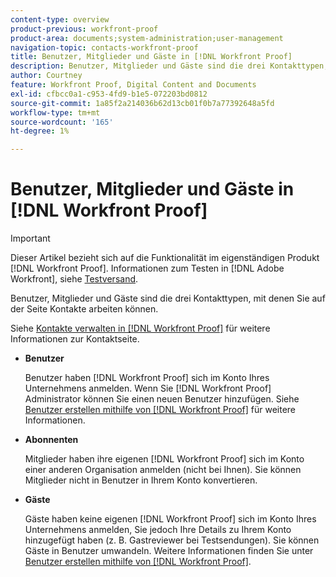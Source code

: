 ```yaml
---
content-type: overview
product-previous: workfront-proof
product-area: documents;system-administration;user-management
navigation-topic: contacts-workfront-proof
title: Benutzer, Mitglieder und Gäste in [!DNL Workfront Proof]
description: Benutzer, Mitglieder und Gäste sind die drei Kontakttypen, mit denen Sie auf der Seite Kontakte arbeiten können.
author: Courtney
feature: Workfront Proof, Digital Content and Documents
exl-id: cfbcc0a1-c953-4fd9-b1e5-072203bd0812
source-git-commit: 1a85f2a214036b62d13cb01f0b7a77392648a5fd
workflow-type: tm+mt
source-wordcount: '165'
ht-degree: 1%

---
```


# Benutzer, Mitglieder und Gäste in [!DNL Workfront Proof]

>[!IMPORTANT]
>
>Dieser Artikel bezieht sich auf die Funktionalität im eigenständigen Produkt [!DNL Workfront Proof]. Informationen zum Testen in [!DNL Adobe Workfront], siehe [Testversand](../../../review-and-approve-work/proofing/proofing.md).

Benutzer, Mitglieder und Gäste sind die drei Kontakttypen, mit denen Sie auf der Seite Kontakte arbeiten können.

Siehe [Kontakte verwalten in [!DNL Workfront Proof]](../../../workfront-proof/wp-mnguserscontacts/contacts/manage-contacts.md) für weitere Informationen zur Kontaktseite.

* **Benutzer**

   Benutzer haben [!DNL Workfront Proof] sich im Konto Ihres Unternehmens anmelden. Wenn Sie [!DNL Workfront Proof] Administrator können Sie einen neuen Benutzer hinzufügen. Siehe [Benutzer erstellen mithilfe von [!DNL Workfront Proof]](../../../workfront-proof/wp-mnguserscontacts/users/create-users.md) für weitere Informationen.

* **Abonnenten**

   Mitglieder haben ihre eigenen [!DNL Workfront Proof] sich im Konto einer anderen Organisation anmelden (nicht bei Ihnen). Sie können Mitglieder nicht in Benutzer in Ihrem Konto konvertieren.

* **Gäste**

   Gäste haben keine eigenen [!DNL Workfront Proof] sich im Konto Ihres Unternehmens anmelden, Sie jedoch Ihre Details zu Ihrem Konto hinzugefügt haben (z. B. Gastreviewer bei Testsendungen). Sie können Gäste in Benutzer umwandeln. Weitere Informationen finden Sie unter [Benutzer erstellen mithilfe von [!DNL Workfront Proof]](../../../workfront-proof/wp-mnguserscontacts/users/create-users.md).
